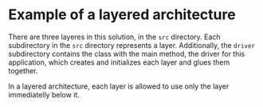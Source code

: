 # Example of a layered architecture

There are three layeres in this solution, in the <code>src</code> directory. Each subdirectory in the <code>src</code> directory represents a layer. Additionally, the <code>driver</code> subdirectory contains the class with the main method, the driver for this application, which creates and initializes each layer and glues them together.

In a layered architecture, each layer is allowed to use only the layer immediatelly below it.
